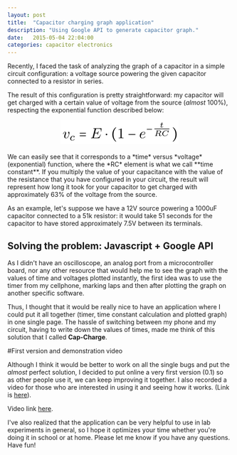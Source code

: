 ```yaml
---
layout: post
title:  "Capacitor charging graph application"
description: "Using Google API to generate capacitor graph."
date:   2015-05-04 22:04:00
categories: capacitor electronics
---
```


Recently, I faced the task of analyzing the graph of a capacitor in a simple circuit configuration: a voltage source powering the given capacitor connected to a resistor in series. 

The result of this configuration is pretty straightforward: my capacitor will get charged with a certain value of voltage from the source (*almost* 100%), respecting the exponential function described below:

<div style="text-align:center" markdown="1">
<!-- ![Message Signal](http://tolribeiro.github.io/mywebsite/downloads/charge.png "Function that describes capacitor charge.") -->
<img src="./static/img/charge.png" class="img-responsive center-block"/>
</div>
<br />
We can easily see that it corresponds to a *time* versus *voltage* (exponential) function, where the *RC* element is what we call **time constant**. If you multiply the value of your capacitance with the value of the resistance that you have configured in your circuit, the result will represent how long it took for your capacitor to get charged with approximately 63% of the voltage from the source.   

As an example, let's suppose we have a 12V source powering a 1000uF capacitor connected to a 51k resistor: it would take 51 seconds for the capacitor to have stored approximately 7.5V between its terminals.

## Solving the problem: Javascript + Google API

As I didn't have an oscilloscope, an analog port from a microcontroller board, nor any other resource that would help me to see the graph with the values of time and voltages plotted instantly, the first idea was to use the timer from my cellphone, marking laps and then after plotting the graph on another specific software. 

Thus, I thought that it would be really nice to have an application where I could put it all together (timer, time constant calculation and plotted graph) in one single page. The hassle of switching between my phone and my circuit, having to write down the values of times, made me think of this solution that I called **Cap-Charge**.

#First version and demonstration video 

Although I think it would be better to work on all the single bugs and put the *almost* perfect solution, I decided to put online a very first version (0.1) so as other people use it, we can keep improving it together. I also recorded a video for those who are interested in using it and seeing how it works. (Link is <a href="http://tolribeiro.github.io/cap-charge/" target="_blank">here</a>).

Video link <a href="https://www.youtube.com/watch?v=3nwURuvDR7w" target="_blank">here</a>.

I've also realized that the application can be very helpful to use in lab experiments in general, so I hope it optimizes your time whether you're doing it in school or at home. Please let me know if you have any questions. Have fun!

